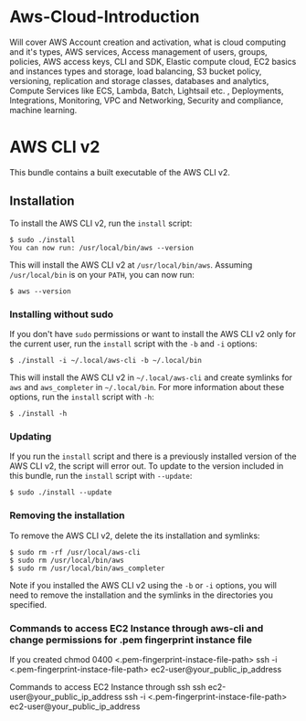# Aws-Cloud-Introduction
Will cover AWS Account creation and activation, what is cloud computing and it's types, AWS services, Access management of users, groups, policies, AWS access keys, CLI and SDK, Elastic compute cloud, EC2 basics and instances types and storage, load balancing, S3 bucket policy, versioning, replication and storage classes, databases and analytics, Compute Services like ECS, Lambda, Batch, Lightsail etc. , Deployments, Integrations, Monitoring, VPC and Networking, Security and compliance, machine learning.




# AWS CLI v2

This bundle contains a built executable of the AWS CLI v2.

## Installation

To install the AWS CLI v2, run the `install` script:
```
$ sudo ./install 
You can now run: /usr/local/bin/aws --version
```
This will install the AWS CLI v2 at `/usr/local/bin/aws`.  Assuming
`/usr/local/bin` is on your `PATH`, you can now run:
```
$ aws --version
```


### Installing without sudo

If you don't have ``sudo`` permissions or want to install the AWS
CLI v2 only for the current user, run the `install` script with the `-b`
and `-i` options:
```
$ ./install -i ~/.local/aws-cli -b ~/.local/bin
``` 
This will install the AWS CLI v2 in `~/.local/aws-cli` and create
symlinks for `aws` and `aws_completer` in `~/.local/bin`. For more
information about these options, run the `install` script with `-h`:
```
$ ./install -h
```

### Updating

If you run the `install` script and there is a previously installed version
of the AWS CLI v2, the script will error out. To update to the version included
in this bundle, run the `install` script with `--update`:
```
$ sudo ./install --update
```


### Removing the installation

To remove the AWS CLI v2, delete the its installation and symlinks:
```
$ sudo rm -rf /usr/local/aws-cli
$ sudo rm /usr/local/bin/aws
$ sudo rm /usr/local/bin/aws_completer
```
Note if you installed the AWS CLI v2 using the `-b` or `-i` options, you will
need to remove the installation and the symlinks in the directories you
specified.



### Commands to access EC2 Instance through aws-cli and change permissions for .pem fingerprint instance file 
If you created 
chmod 0400 <.pem-fingerprint-instace-file-path>
ssh -i <.pem-fingerprint-instace-file-path> ec2-user@your_public_ip_address

Commands to access EC2 Instance through ssh
ssh ec2-user@your_public_ip_address
ssh -i <.pem-fingerprint-instace-file-path> ec2-user@your_public_ip_address